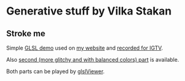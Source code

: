 # Generative stuff by Vilka Stakan

## Stroke me

Simple [GLSL demo](https://github.com/views-gang/generative/blob/master/stroke_me.fs) used on [my website](https://vlks.tk/n) and [recorded for IGTV](https://www.instagram.com/tv/CArr9ARgPjb/). 

Also [second (more glitchy and with balanced colors) part](https://github.com/views-gang/generative/blob/master/stroke_me_v2.fs) is available.

Both parts can be played by [glslViewer](https://github.com/patriciogonzalezvivo/glslViewer).
